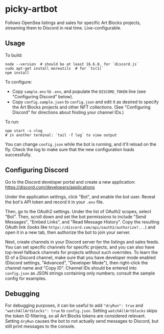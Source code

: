 # picky-artbot

Follows OpenSea listings and sales for specific Art Blocks projects, streaming
them to Discord in real time. Live-configurable.

## Usage

To build:

```
node --version  # should be at least 16.6.0, for `discord.js`
sudo apt-get install moreutils  # for `ts(1)`
npm install
```

To configure:

-   Copy `sample.env` to `.env`, and populate the `DISCORD_TOKEN` line (see
    "Configuring Discord" below).
-   Copy `config.sample.json` to `config.json` and edit it as desired to
    specify the Art Blocks projects and other NFT collections. (See
    "Configuring Discord" for directions about finding your channel IDs.)


To run:

```
npm start -s >log
# in another terminal: `tail -f log` to view output
```

You can change `config.json` while the bot is running, and it'll reload on the
fly. Check the log to make sure that the new configuration loads successfully.

## Configuring Discord

Go to the Discord developer portal and create a new application:
<https://discord.com/developers/applications>

Under the application settings, click "Bot", and enable the bot user. Reveal
the bot's API token and record it in your `.env` file.

Then, go to the OAuth2 settings. Under the list of OAuth2 scopes, select "Bot".
Then, scroll down and set the bot permissions to include "Send Messages",
"Embed Links", and "Read Message History". Copy the resulting OAuth link (looks
like `https://discord.com/api/oauth2/authorize?...`) and open it in a new tab,
then authorize the bot to join your server.

Next, create channels in your Discord server for the listings and sales feeds.
You can set specific channels for specific projects, and you can also have
top-level fallback channels for projects without such overrides. To learn the
ID of a Discord channel, make sure that you have developer mode enabled
(Discord settings, "Advanced", "Developer Mode"), then right-click the channel
name and "Copy ID". Channel IDs should be entered into `config.json` as JSON
strings containing only numbers; consult the sample config for examples.

## Debugging

For debugging purposes, it can be useful to add `"dryRun": true` and
`"watchAllArtblocks": true` to `config.json`. Setting `watchAllArtblocks` skips
the token ID filtering, so all Art Blocks tokens are considered relevant.
Setting `dryRun` causes the bot to not actually send messages to Discord, but
still print messages to the console.

